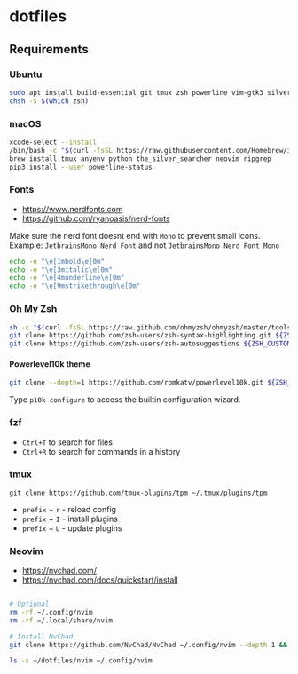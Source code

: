 # dotfiles

## Requirements

### Ubuntu

```sh
sudo apt install build-essential git tmux zsh powerline vim-gtk3 silversearcher-ag neovim ripgrep
chsh -s $(which zsh)
```

### macOS

```sh
xcode-select --install
/bin/bash -c "$(curl -fsSL https://raw.githubusercontent.com/Homebrew/install/master/install.sh)"
brew install tmux anyenv python the_silver_searcher neovim ripgrep
pip3 install --user powerline-status
```

### Fonts

- <https://www.nerdfonts.com>
- <https://github.com/ryanoasis/nerd-fonts>

Make sure the nerd font doesnt end with `Mono` to prevent small icons.
Example: `JetbrainsMono Nerd Font` and not `JetbrainsMono Nerd Font Mono`

```sh
echo -e "\e[1mbold\e[0m"
echo -e "\e[3mitalic\e[0m"
echo -e "\e[4munderline\e[0m"
echo -e "\e[9mstrikethrough\e[0m"
```

### Oh My Zsh

```sh
sh -c "$(curl -fsSL https://raw.github.com/ohmyzsh/ohmyzsh/master/tools/install.sh)"
git clone https://github.com/zsh-users/zsh-syntax-highlighting.git ${ZSH_CUSTOM:-~/.oh-my-zsh/custom}/plugins/zsh-syntax-highlighting
git clone https://github.com/zsh-users/zsh-autosuggestions ${ZSH_CUSTOM:-~/.oh-my-zsh/custom}/plugins/zsh-autosuggestions
```

#### Powerlevel10k theme

```sh
git clone --depth=1 https://github.com/romkatv/powerlevel10k.git ${ZSH_CUSTOM:-$HOME/.oh-my-zsh/custom}/themes/powerlevel10k
```

Type `p10k configure` to access the builtin configuration wizard.

### fzf

* `Ctrl+T` to search for files
* `Ctrl+R` to search for commands in a history

### tmux

```console
git clone https://github.com/tmux-plugins/tpm ~/.tmux/plugins/tpm
```

* `prefix` + `r` - reload config
* `prefix` + `I` - install plugins
* `prefix` + `U` - update plugins

### Neovim

- <https://nvchad.com/>
- <https://nvchad.com/docs/quickstart/install>

```sh

# Optional
rm -rf ~/.config/nvim
rm -rf ~/.local/share/nvim

# Install NvChad
git clone https://github.com/NvChad/NvChad ~/.config/nvim --depth 1 && nvim

ls -s ~/dotfiles/nvim ~/.config/nvim
```
